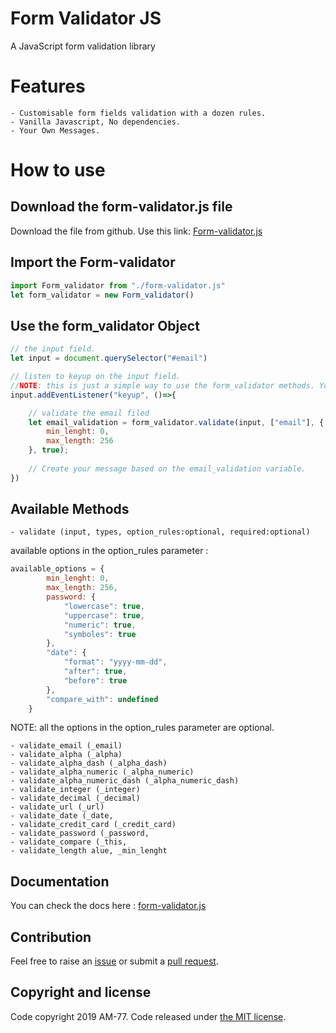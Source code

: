 # Form Validator JS

A JavaScript form validation library

# Features

    - Customisable form fields validation with a dozen rules.
    - Vanilla Javascript, No dependencies.
    - Your Own Messages.

# How to use

## Download the form-validator.js file
    
Download the file from github. Use this link: [Form-validator.js]()

## Import the Form-validator

```javascript
import Form_validator from "./form-validator.js"
let form_validator = new Form_validator()
```

## Use the form_validator Object

```javascript
// the input field.
let input = document.querySelector("#email")

// listen to keyup on the input field. 
//NOTE: this is just a simple way to use the form_validator methods. You can use them how ever you want.
input.addEventListener("keyup", ()=>{ 

    // validate the email filed
    let email_validation = form_validator.validate(input, ["email"], {
        min_lenght: 0,
        max_length: 256
    }, true);
    
    // Create your message based on the email_validation variable.
})
```

## Available Methods

    - validate (input, types, option_rules:optional, required:optional)
available options in the option_rules parameter : 
```javascript
available_options = {
        min_lenght: 0,
        max_length: 256,
        password: {
            "lowercase": true,
            "uppercase": true,
            "numeric": true,
            "symboles": true
        },
        "date": {
            "format": "yyyy-mm-dd",
            "after": true,
            "before": true
        },
        "compare_with": undefined
    }
```
NOTE: all the options in the option_rules parameter are optional.

    - validate_email (_email)
    - validate_alpha (_alpha)
    - validate_alpha_dash (_alpha_dash)
    - validate_alpha_numeric (_alpha_numeric)
    - validate_alpha_numeric_dash (_alpha_numeric_dash)
    - validate_integer (_integer)
    - validate_decimal (_decimal)
    - validate_url (_url)
    - validate_date (_date,
    - validate_credit_card (_credit_card)
    - validate_password (_password,
    - validate_compare (_this,
    - validate_length alue, _min_lenght

## Documentation

You can check the docs here : [form-validator.js](https://docs-form-validator.js.medamine.now.sh)

## Contribution

Feel free to raise an [issue](https://github.com/AM-77/form-validator.js/issues) or submit a [pull request](https://github.com/AM-77/form-validator.js/pulls).


## Copyright and license

Code copyright 2019 AM-77. Code released under [the MIT license](https://github.com/AM-77/form-validator.js/blob/master/LICENSE).

